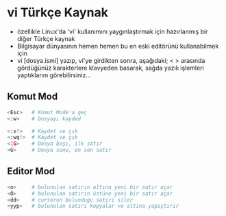 # vi Türkçe Kaynak
* özellikle Linux'da 'vi' kullanımını yaygınlaştırmak için hazırlanmış bir diğer Türkçe kaynak
* Bilgisayar dünyasının hemen hemen bu en eski editörünü kullanabilmek için
* vi [dosya.ismi] yazıp, vi'ye girdikten sonra, 
  aşağıdaki;
  <  > arasında gördüğünüz karakterlere klavyeden basarak, sağda yazılı işlemleri yaptıklarını görebilirsiniz...

Komut Mod
---------
```python
<Esc>   # Komut Mode'a geç
<:w>    # Dosyayı kayded

<:x!>   # Kaydet ve çık
<:wq!>  # Kaydet ve çık 
<1G>    # Dosya başı, ilk satır
<G>     # Dosya sonu, en son satır
```

Editor Mod
----------
```python
<o>     # bulunulan satırın altına yeni bir satır açar
<O>     # bulunulan satırın üstüne yeni bir satır açar
<dd>    # cursorun bulundugu satiri siler
<yyp>   # bulunulan satırı kopyalar ve altına yapıştırır
```

